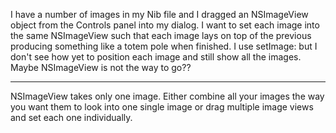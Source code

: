I have a number of images in my Nib file and I dragged an NSImageView object from the Controls panel
into my dialog. I want to set each image into the same NSImageView such that each image lays on top of
the previous producing something like a totem pole when finished. I use setImage: but I don't
see how yet to position each image and still show all the images. Maybe NSImageView is not the way to go??

----

NSImageView takes only one image. Either combine all your images the way you want them to look into one single image or drag multiple image views and set each one individually.
